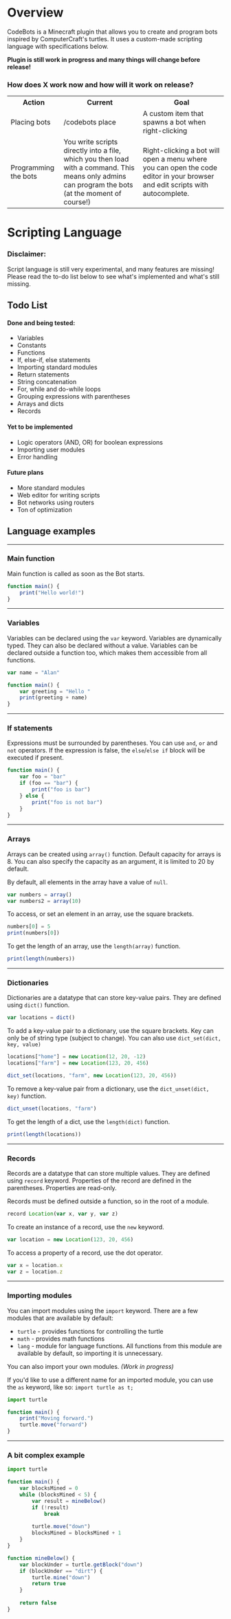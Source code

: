 # Overview
CodeBots is a Minecraft plugin that allows you to create and program bots inspired by ComputerCraft's turtles. It uses a custom-made scripting language with specifications below.

**Plugin is still work in progress and many things will change before release!**

### How does X work now and how will it work on release?
<table>
<tr>
    <th>Action</th>
    <th>Current</th>
    <th>Goal</th>
</tr>
<tr>
    <td>Placing bots</td>
    <td>/codebots place</td>
    <td>A custom item that spawns a bot when right-clicking</td>
</tr>
<tr>
    <td>Programming the bots</td>
    <td>You write scripts directly into a file, which you then load with a command. This means only admins can program the bots (at the moment of course!)</td>
    <td>Right-clicking a bot will open a menu where you can open the code editor in your browser and edit scripts with autocomplete.</td>
</tr>

</table>

# Scripting Language

### Disclaimer:
Script language is still very experimental, and many features are missing! Please read the to-do list below to see what's implemented and what's still missing.

## Todo List
#### Done and being tested:
- Variables
- Constants
- Functions
- If, else-if, else statements
- Importing standard modules
- Return statements
- String concatenation
- For, while and do-while loops
- Grouping expressions with parentheses
- Arrays and dicts
- Records

#### Yet to be implemented
- Logic operators (AND, OR) for boolean expressions
- Importing user modules
- Error handling

#### Future plans
- More standard modules
- Web editor for writing scripts
- Bot networks using routers
- Ton of optimization

## Language examples
<hr />

### Main function
Main function is called as soon as the Bot starts.
```ts
function main() {
    print("Hello world!")
}
```
<hr />

### Variables
Variables can be declared using the `var` keyword. Variables are dynamically typed. They can also be declared without a value. Variables can be declared outside a function too, which makes them accessible from all functions.
```ts
var name = "Alan"

function main() {
    var greeting = "Hello "
    print(greeting + name)
}
```
<hr />

### If statements
Expressions must be surrounded by parentheses.
You can use `and`, `or` and `not` operators.
If the expression is false, the `else`/`else if` block will be executed if present.
```ts
function main() {
    var foo = "bar"
    if (foo == "bar") {
        print("foo is bar")
    } else {
        print("foo is not bar")
    }
}
```
<hr />

### Arrays
Arrays can be created using `array()` function.
Default capacity for arrays is 8. You can also specify the capacity as an argument, it is limited to 20 by default. 

By default, all elements in the array have a value of `null`.
```ts
var numbers = array()
var numbers2 = array(10)
```

To access, or set an element in an array, use the square brackets.

```ts
numbers[0] = 5
print(numbers[0])
```

To get the length of an array, use the `length(array)` function.
```ts
print(length(numbers))
```
<hr />

### Dictionaries
Dictionaries are a datatype that can store key-value pairs. They are defined using `dict()` function.
```ts
var locations = dict()
```

To add a key-value pair to a dictionary, use the square brackets. Key can only be of string type (subject to change). You can also use `dict_set(dict, key, value)`
```ts
locations["home"] = new Location(12, 20, -12)
locations["farm"] = new Location(123, 20, 456)

dict_set(locations, "farm", new Location(123, 20, 456))
```

To remove a key-value pair from a dictionary, use the `dict_unset(dict, key)` function.
```ts
dict_unset(locations, "farm")
```

To get the length of a dict, use the `length(dict)` function.
```ts
print(length(locations))
```

<hr />

### Records
Records are a datatype that can store multiple values. They are defined using `record` keyword.
Properties of the record are defined in the parentheses. Properties are read-only.

Records must be defined outside a function, so in the root of a module.
```ts
record Location(var x, var y, var z)
```

To create an instance of a record, use the `new` keyword.
```ts
var location = new Location(123, 20, 456)
```
To access a property of a record, use the dot operator.
```ts
var x = location.x
var z = location.z
```
<hr />

### Importing modules
You can import modules using the `import` keyword. There are a few modules that are available by default:
- `turtle` - provides functions for controlling the turtle
- `math` - provides math functions
- `lang` - module for language functions. All functions from this module are available by default, so importing it is unnecessary.

You can also import your own modules. *(Work in progress)*

If you'd like to use a different name for an imported module, you can use the `as` keyword, like so: `import turtle as t;`
```ts
import turtle

function main() {
    print("Moving forward.")
    turtle.move("forward")
}
```
<hr />

### A bit complex example
```ts
import turtle

function main() {
    var blocksMined = 0
    while (blocksMined < 5) {
        var result = mineBelow()
        if (!result)
            break
        
        turtle.move("down")
        blocksMined = blocksMined + 1
    }
}

function mineBelow() {
    var blockUnder = turtle.getBlock("down")
    if (blockUnder == "dirt") {
        turtle.mine("down")
        return true
    }
    
    return false
}
```